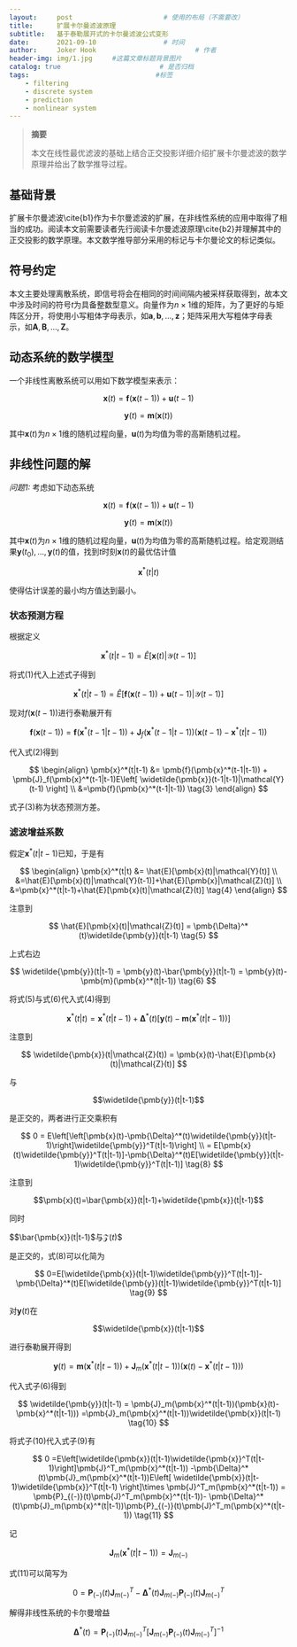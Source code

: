 ```yaml
---
layout:     post                       # 使用的布局（不需要改）
title:      扩展卡尔曼滤波原理
subtitle:   基于泰勒展开式的卡尔曼滤波公式变形
date:       2021-09-10                 # 时间
author:     Joker Hook                         # 作者
header-img: img/1.jpg     #这篇文章标题背景图片
catalog: true                         # 是否归档
tags:                                #标签
    - filtering
    - discrete system
    - prediction
    - nonlinear system
---
```


> **摘要**
>
> 本文在线性最优滤波的基础上结合正交投影详细介绍扩展卡尔曼滤波的数学原理并给出了数学推导过程。

## 基础背景
扩展卡尔曼滤波\cite{b1}作为卡尔曼滤波的扩展，在非线性系统的应用中取得了相当的成功。阅读本文前需要读者先行阅读卡尔曼滤波原理\cite{b2}并理解其中的正交投影的数学原理。本文数学推导部分采用的标记与卡尔曼论文的标记类似。

## 符号约定
本文主要处理离散系统，即信号将会在相同的时间间隔内被采样获取得到，故本文中涉及时间的符号$t$为具备整数型意义。向量作为$n \times 1$维的矩阵，为了更好的与矩阵区分开，将使用小写粗体字母表示，如$\pmb{a}, \pmb{b},..., \pmb{z}$；矩阵采用大写粗体字母表示，如$\pmb{A},\pmb{B},...,\pmb{Z}$。

## 动态系统的数学模型
一个非线性离散系统可以用如下数学模型来表示：

$$\pmb{x}(t)=\pmb{f}(\pmb{x}(t-1))+\pmb{u}(t-1)$$

$$\pmb{y}(t)=\pmb{m}(\pmb{x}(t))$$

其中$\pmb{x}(t)$为$n \times 1$维的随机过程向量，$\pmb{u}(t)$为均值为零的高斯随机过程。

## 非线性问题的解
*问题1:* 考虑如下动态系统

$$\pmb{x}(t)=\pmb{f}(\pmb{x}(t-1))+\pmb{u}(t-1)$$

$$\pmb{y}(t)=\pmb{m}(\pmb{x}(t))$$

其中$\pmb{x}(t)$为$n \times 1$维的随机过程向量，$\pmb{u}(t)$为均值为零的高斯随机过程。给定观测结果$\pmb{y}(t_0),..., \pmb{y}(t)$的值，找到$t$时刻$\pmb{x}(t)$的最优估计值

$$\pmb{x}^*(t|t)$$

使得估计误差的最小均方值达到最小。

### 状态预测方程
根据定义

$$\pmb{x}^*(t|t-1) = \hat{E}\left[\pmb{x}(t)|\mathcal{Y}(t-1)\right]$$

将式$(1)$代入上述式子得到

$$\pmb{x}^*(t|t-1) = \hat{E}\left[\pmb{f}(\pmb{x}(t-1))+\pmb{u}(t-1)|\mathcal{Y}(t-1)\right]    \tag{2}$$

现对$f(\pmb{x}(t-1))$进行泰勒展开有

$$\pmb{f}(\pmb{x}(t-1)) = \pmb{f}(\pmb{x}^*(t-1|t-1))+\pmb{J}_f(\pmb{x}^*(t-1|t-1))(\pmb{x}(t-1)-\pmb{x}^*(t|t-1))$$
    
代入式$(2)$得到

$$
\begin{align}
    \pmb{x}^*(t|t-1) &= \pmb{f}(\pmb{x}^*(t-1|t-1)) + \pmb{J}_f(\pmb{x}^*(t-1|t-1)E\left[ \widetilde{\pmb{x}}(t-1|t-1)|\mathcal{Y}(t-1) \right] \\ &=\pmb{f}(\pmb{x}^*(t-1|t-1)) \tag{3}
\end{align}
$$

式子$(3)$称为状态预测方差。

### 滤波增益系数
假定$\pmb{x}^*(t|t-1)$已知，于是有

$$
\begin{align}
    \pmb{x}^*(t|t) &= \hat{E}[\pmb{x}(t)|\mathcal{Y}(t)] \\
    &=\hat{E}[\pmb{x}(t)|\mathcal{Y}(t-1)]+\hat{E}[\pmb{x}|\mathcal{Z}(t)] \\
    &=\pmb{x}^*(t|t-1)+\hat{E}[\pmb{x}(t)|\mathcal{Z}(t)]  \tag{4}
\end{align}
$$

注意到

$$
    \hat{E}[\pmb{x}(t)|\mathcal{Z}(t)] = \pmb{\Delta}^*(t)\widetilde{\pmb{y}}(t|t-1)    \tag{5}
$$

上式右边

$$
    \widetilde{\pmb{y}}(t|t-1) = \pmb{y}(t)-\bar{\pmb{y}}(t|t-1) = \pmb{y}(t)-\pmb{m}(\pmb{x}^*(t|t-1))  \tag{6}
$$

将式$(5)$与式$(6)$代入式$(4)$得到

$$
    \pmb{x}^*(t|t) = \pmb{x}^*(t|t-1) + \pmb{\Delta}^*(t)\left[\pmb{y}(t)-\pmb{m}(\pmb{x}^*(t|t-1))\right]   \tag{7}
$$

注意到

$$
    \widetilde{\pmb{x}}(t|\mathcal{Z}(t)) = \pmb{x}(t)-\hat{E}[\pmb{x}(t)|\mathcal{Z}(t)]
$$

与

$$\widetilde{\pmb{y}}(t|t-1)$$

是正交的，两者进行正交乘积有

$$
    0 = E\left[\left[\pmb{x}(t)-\pmb{\Delta}^*(t)\widetilde{\pmb{y}}(t|t-1)\right]\widetilde{\pmb{y}}^T(t|t-1)\right] \\
    = E[\pmb{x}(t)\widetilde{\pmb{y}}^T(t|t-1)]-\pmb{\Delta}^*(t)E[\widetilde{\pmb{y}}(t|t-1)\widetilde{\pmb{y}}^T(t|t-1)] \tag{8}
$$

注意到

$$\pmb{x}(t)=\bar{\pmb{x}}(t|t-1)+\widetilde{\pmb{x}}(t|t-1)$$

同时

$$\bar{\pmb{x}}(t|t-1)$与$\mathcal{Z}(t)$$

是正交的，式$(8)$可以化简为

$$
    0=E[\widetilde{\pmb{x}}(t|t-1)\widetilde{\pmb{y}}^T(t|t-1)]-\pmb{\Delta}^*(t)E[\widetilde{\pmb{y}}(t|t-1)\widetilde{\pmb{y}}^T(t|t-1)] \tag{9}
$$

对$\pmb{y}(t)$在

$$\widetilde{\pmb{x}}(t|t-1)$$

进行泰勒展开得到

$$
    \pmb{y}(t) = \pmb{m}(\pmb{x}^*(t|t-1))+\pmb{J}_m(\pmb{x}^*(t|t-1))(\pmb{x}(t)-\pmb{x}^*(t|t-1)))
$$

代入式子$(6)$得到

$$
    \widetilde{\pmb{y}}(t|t-1) = \pmb{J}_m(\pmb{x}^*(t|t-1))(\pmb{x}(t)-\pmb{x}^*(t|t-1)))  =\pmb{J}_m(\pmb{x}^*(t|t-1))\widetilde{\pmb{x}}(t|t-1) \tag{10}
$$

将式子$(10)$代入式子$(9)$有

$$
    0
    =E\left[\widetilde{\pmb{x}}(t|t-1)\widetilde{\pmb{x}}^T(t|t-1)\right]\pmb{J}^T_m(\pmb{x}^*(t|t-1))
    -\pmb{\Delta}^*(t)\pmb{J}_m(\pmb{x}^*(t|t-1))E\left[ \widetilde{\pmb{x}}(t|t-1)\widetilde{\pmb{x}}^T(t|t-1) \right]\times \pmb{J}^T_m(\pmb{x}^*(t|t-1)) = \pmb{P}_{(-)}(t)\pmb{J}^T_m(\pmb{x}^*(t|t-1))- \pmb{\Delta}^*(t)\pmb{J}_m(\pmb{x}^*(t|t-1))\pmb{P}_{(-)}(t)\pmb{J}^T_m(\pmb{x}^*(t|t-1))    \tag{11}
$$

记

$$
    \pmb{J}_m(\pmb{x}^*(t|t-1)) = \pmb{J}_{m(-)}
$$

式$(11)$可以简写为

$$
    0
    =\pmb{P}_{(-)}(t)\pmb{J}^T_{m(-)}-\pmb{\Delta}^*(t)\pmb{J}_{m(-)}\pmb{P}_{(-)}(t)\pmb{J}^T_{m(-)}
$$

解得非线性系统的卡尔曼增益

$$
    \pmb{\Delta}^*(t) = \pmb{P}_{(-)}(t)\pmb{J}^T_{m(-)}\left[ \pmb{J}_{m(-)}\pmb{P}_{(-)}(t)\pmb{J}^T_{m(-)} \right]^{-1}  \tag{12}
$$


